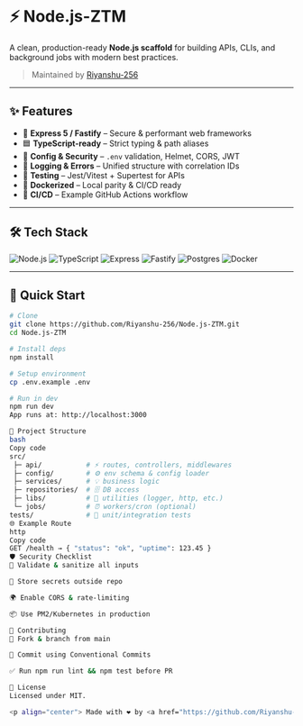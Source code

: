 # ⚡ Node.js-ZTM

A clean, production-ready **Node.js scaffold** for building APIs, CLIs, and background jobs with modern best practices.  
> Maintained by [Riyanshu-256](https://github.com/Riyanshu-256)

---

## ✨ Features
- 🚀 **Express 5 / Fastify** – Secure & performant web frameworks  
- 🟦 **TypeScript-ready** – Strict typing & path aliases  
- 🔐 **Config & Security** – `.env` validation, Helmet, CORS, JWT  
- 📝 **Logging & Errors** – Unified structure with correlation IDs  
- 🧪 **Testing** – Jest/Vitest + Supertest for APIs  
- 🐳 **Dockerized** – Local parity & CI/CD ready  
- 🔄 **CI/CD** – Example GitHub Actions workflow  

---

## 🛠 Tech Stack
![Node.js](https://img.shields.io/badge/Node.js-20.x-339933?logo=node.js&logoColor=white)
![TypeScript](https://img.shields.io/badge/TypeScript-5.x-3178C6?logo=typescript&logoColor=white)
![Express](https://img.shields.io/badge/Express-5-black?logo=express&logoColor=white)
![Fastify](https://img.shields.io/badge/Fastify-4-black?logo=fastify&logoColor=white)
![Postgres](https://img.shields.io/badge/Postgres-16-4169E1?logo=postgresql&logoColor=white)
![Docker](https://img.shields.io/badge/Docker-ready-2496ED?logo=docker&logoColor=white)

---

## 🚀 Quick Start
```bash
# Clone
git clone https://github.com/Riyanshu-256/Node.js-ZTM.git
cd Node.js-ZTM

# Install deps
npm install

# Setup environment
cp .env.example .env

# Run in dev
npm run dev
App runs at: http://localhost:3000

📂 Project Structure
bash
Copy code
src/
 ├─ api/           # ⚡ routes, controllers, middlewares
 ├─ config/        # ⚙️ env schema & config loader
 ├─ services/      # 💡 business logic
 ├─ repositories/  # 🗄️ DB access
 ├─ libs/          # 🧰 utilities (logger, http, etc.)
 └─ jobs/          # ⏰ workers/cron (optional)
tests/             # 🧪 unit/integration tests
🌐 Example Route
http
Copy code
GET /health → { "status": "ok", "uptime": 123.45 }
🛡 Security Checklist
🧹 Validate & sanitize all inputs

🔑 Store secrets outside repo

🌍 Enable CORS & rate-limiting

📦 Use PM2/Kubernetes in production

🤝 Contributing
🍴 Fork & branch from main

📝 Commit using Conventional Commits

✅ Run npm run lint && npm test before PR

📄 License
Licensed under MIT.

<p align="center"> Made with ❤️ by <a href="https://github.com/Riyanshu-256">Riyanshu Sharma</a> </p> ```
